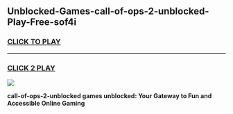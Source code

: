 
## Unblocked-Games-call-of-ops-2-unblocked-Play-Free-sof4i
<h3>
<a href="https://premium76.site?title=call-of-ops-2-unblocked&ref=19M">CLICK TO PLAY</a></h3>
<hr>

<h3>
<a href="https://premium76.site?title=call-of-ops-2-unblocked&ref=19M">CLICK 2 PLAY</a>
  
</h3>

<a href="https://premium76.site?title=call-of-ops-2-unblocked&ref=19M"><img src="https://clearcache.store/games.png"></a>


**call-of-ops-2-unblocked games unblocked: Your Gateway to Fun and Accessible Online Gaming**
